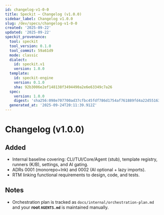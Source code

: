 ```yaml
---
id: changelog-v1-0-0
title: Speckit — Changelog (v1.0.0)
sidebar_label: Changelog v1.0.0
slug: /dev/specs/changelog-v1-0-0
created: '2025-09-22'
updated: '2025-09-22'
speckit_provenance:
  tool: speckit
  tool_version: 0.1.0
  tool_commit: 59a61d9
  mode: classic
  dialect:
    id: speckit.v1
    version: 1.0.0
  template:
    id: speckit-engine
    version: 0.1.0
    sha: 92b3006e2ef148138f3494490a2e6e63349c7a26
  spec:
    version: 1.0.0
    digest: 'sha256:098e707700ad37cfbc45fdf786d1754af761889fd4a22d55163f5202a2f086ba'
  generated_at: '2025-09-24T20:11:39.912Z'
---
```


# Changelog (v1.0.0)

## Added
- Internal baseline covering: CLI/TUI/Core/Agent (stub), template registry, runners (K/B), settings, and AI gating.
- ADRs 0001 (monorepo+Ink) and 0002 (AI optional + lazy imports).
- RTM linking functional requirements to design, code, and tests.

## Notes
- Orchestration plan is tracked as `docs/internal/orchestration-plan.md` and your **root `AGENTS.md`** is maintained manually.
